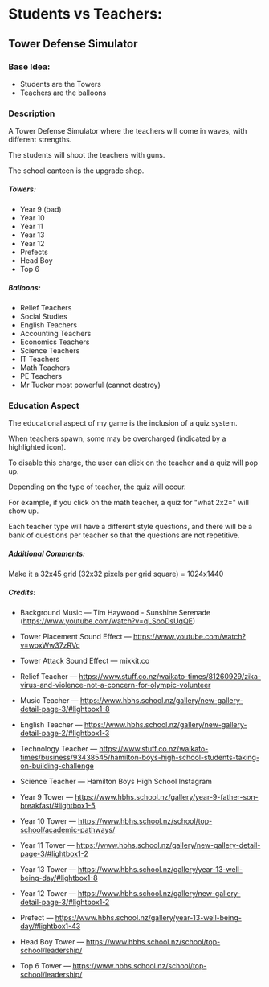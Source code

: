 # Students vs Teachers:

## Tower Defense Simulator

### Base Idea:

- Students are the Towers
- Teachers are the balloons

### Description

A Tower Defense Simulator where the teachers will come in waves, with different strengths.

The students will shoot the teachers with guns.

The school canteen is the upgrade shop.

##### Towers:

- Year 9 (bad)
- Year 10
- Year 11
- Year 13
- Year 12
- Prefects
- Head Boy
- Top 6

##### Balloons:

- Relief Teachers
- Social Studies
- English Teachers
- Accounting Teachers
- Economics Teachers
- Science Teachers
- IT Teachers
- Math Teachers
- PE Teachers
- Mr Tucker most powerful (cannot destroy)

### Education Aspect

The educational aspect of my game is the inclusion of a quiz system.

When teachers spawn, some may be overcharged (indicated by a highlighted icon).

To disable this charge, the user can click on the teacher and a quiz will pop up.

Depending on the type of teacher, the quiz will occur.

For example, if you click on the math teacher, a quiz for "what 2x2=" will show up.

Each teacher type will have a different style questions, and there will be a bank of questions per teacher so that the questions are not repetitive.

##### Additional Comments:

Make it a 32x45 grid (32x32 pixels per grid square) = 1024x1440

##### Credits:

- Background Music — Tim Haywood - Sunshine Serenade (https://www.youtube.com/watch?v=qLSooDsUqQE)
- Tower Placement Sound Effect — https://www.youtube.com/watch?v=woxWw37zRVc
- Tower Attack Sound Effect — mixkit.co

- Relief Teacher — https://www.stuff.co.nz/waikato-times/81260929/zika-virus-and-violence-not-a-concern-for-olympic-volunteer
- Music Teacher — https://www.hbhs.school.nz/gallery/new-gallery-detail-page-3/#lightbox1-8
- English Teacher — https://www.hbhs.school.nz/gallery/new-gallery-detail-page-2/#lightbox1-3
- Technology Teacher — https://www.stuff.co.nz/waikato-times/business/93438545/hamilton-boys-high-school-students-taking-on-building-challenge
- Science Teacher — Hamilton Boys High School Instagram

- Year 9 Tower — https://www.hbhs.school.nz/gallery/year-9-father-son-breakfast/#lightbox1-5
- Year 10 Tower — https://www.hbhs.school.nz/school/top-school/academic-pathways/
- Year 11 Tower — https://www.hbhs.school.nz/gallery/new-gallery-detail-page-3/#lightbox1-2
- Year 13 Tower — https://www.hbhs.school.nz/gallery/year-13-well-being-day/#lightbox1-8
- Year 12 Tower — https://www.hbhs.school.nz/gallery/new-gallery-detail-page-3/#lightbox1-2
- Prefect — https://www.hbhs.school.nz/gallery/year-13-well-being-day/#lightbox1-43
- Head Boy Tower — https://www.hbhs.school.nz/school/top-school/leadership/
- Top 6 Tower — https://www.hbhs.school.nz/school/top-school/leadership/
